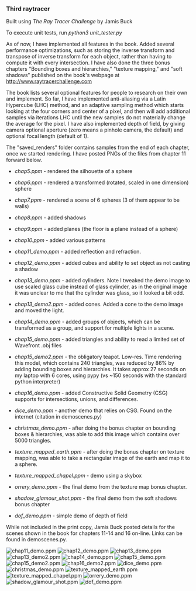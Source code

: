 ### Third raytracer

Built using _The Ray Tracer Challenge_ by Jamis Buck

To execute unit tests, run _python3 unit_tester.py_

As of now, I have implemented all features in the book.  Added several performance optimizations, such as storing the inverse transform and transpose of inverse transform for each object, rather than having to compute it with every intersection.  I have also done the three bonus chapters "Bounding boxes and hierarchies," "texture mapping," and "soft shadows" published on the book's webpage at http://www.raytracerchallenge.com  

The book lists several optional features for people to research on their own and implement.  So far, I have implemented anti-aliasing via a Latin Hypercube (LHC) method, and an adaptive sampling method which starts looking at the four corners and center of a pixel, and then will add additional samples via iterations LHC until the new samples do not materially change the average for the pixel.  I have also implemented depth of field, by giving camera optional aperture (zero means a pinhole camera, the default) and optional focal length (default of 1).

The "saved_renders" folder contains samples from the end of each chapter, once we started rendering.  I have posted PNGs of the files from chapter 11 forward below.


* _chap5.ppm_ - rendered the silhouette of a sphere
* _chap6.ppm_ - rendered a transformed (rotated, scaled in one dimension) sphere
* _chap7.ppm_ - rendered a scene of 6 spheres (3 of them appear to be walls)
* _chap8.ppm_ - added shadows
* _chap9.ppm_ - added planes (the floor is a plane instead of a sphere)
* _chap10.ppm_ - added various patterns
* _chap11_demo.ppm_ - added reflection and refraction. 
* _chap12_demo.ppm_ - added cubes and ability to set object as not casting a shadow
* _chap13_demo.ppm_ - added cylinders.  Note I tweaked the demo image to use scaled glass cube instead of glass cylinder, as in the original image it was unclear to me that the cylinder was glass, so it looked a bit odd.
* _chap13_demo2.ppm_ - added cones.  Added a cone to the demo image and moved the light.
* _chap14_demo.ppm_ - added groups of objects, which can be transformed as a group, and support for multiple lights in a scene.
* _chap15_demo.ppm_ - added triangles and ability to read a limited set of Wavefront .obj files
* _chap15_demo2.ppm_ - the obligatory teapot.  Low-res.  Time rendering this model, which contains 240 triangles, was reduced by 86% by adding bounding boxes and hierarchies.  It takes approx 27 seconds on my laptop with 6 cores, using pypy (vs ~150 seconds with the standard python interpreter)
* _chap16_demo.ppm_ - added Constructive Solid Geometry (CSG) supports for intersections, unions, and differences.
  

* _dice_demo.ppm_ - another demo that relies on CSG.  Found on the internet (citation in demoscenes.py)
* _christmas_demo.ppm_ - after doing the bonus chapter on bounding boxes & hierarchies, was able to add this image which contains over 5000 triangles.
* _texture_mapped_earth.ppm_ - after doing the bonus chapter on texture mapping, was able to take a rectangular image of the earth and map it to a sphere.
* _texture_mapped_chapel.ppm_ - demo using a skybox
* _orrery_demo.ppm_ - the final demo from the texture map bonus chapter.
* _shadow_glamour_shot.ppm_ - the final demo from the soft shadows bonus chapter


* _dof_demo.ppm_ - simple demo of depth of field

While not included in the print copy, Jamis Buck posted details for the scenes shown in the book for chapters 11-14 and 16 on-line.  Links can be found in demoscenes.py.

![chap11_demo.ppm](saved_renders/chap11_demo.png)
![chap12_demo.ppm](saved_renders/chap12_demo.png)
![chap13_demo.ppm](saved_renders/chap13_demo.png)
![chap13_demo2.ppm](saved_renders/chap13_demo2.png)
![chap14_demo.ppm](saved_renders/chap14_demo.png)
![chap15_demo.ppm](saved_renders/chap15_demo.png)
![chap15_demo2.ppm](saved_renders/chap15_demo2.png)
![chap16_demo2.ppm](saved_renders/chap16_demo.png)
![dice_demo.ppm](saved_renders/dice_demo.png)
![christmas_demo.ppm](saved_renders/christmas_demo.png)
![texture_mapped_earth.ppm](saved_renders/texture_mapped_earth.png)
![texture_mapped_chapel.ppm](saved_renders/texture_mapped_chapel.png)
![orrery_demo.ppm](saved_renders/orrery_demo.png)
![shadow_glamour_shot.ppm](saved_renders/shadow_glamour_shot.png)
![dof_demo.ppm](saved_renders/dof_demo.png)
